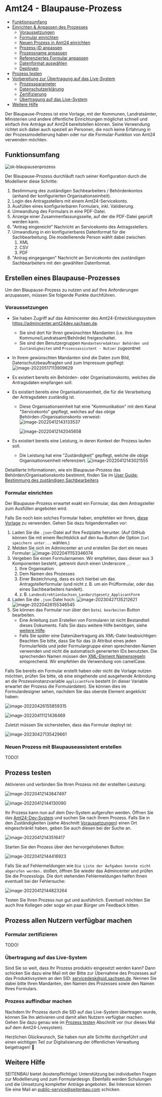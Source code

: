 # Amt24 - Blaupause-Prozess

<!-- TOC start - https://derlin.github.io/bitdowntoc/ -->

- [Funktionsumfang](#funktionsumfang)
- [Einrichten & Anpassen des Prozesses](#einrichten--anpassen-des-prozesses)
  - [Voraussetzungen](#voraussetzungen)
  - [Formular einrichten](#formular-einrichten)
  - [Neuen Prozess in Amt24 einrichten](#neuen-prozess-in-amt24-einrichten)
  - [Prozess-ID anpassen](#prozess-id-anpassen)
  - [Prozessname anpassen](#prozessname-anpassen)
  - [Referenziertes Formular anpassen](#referenziertes-formular-anpassen)
  - [Datenformat auswählen](#datenformat-auswählen)
  - [Deployen](#deployen)
- [Prozess testen](#prozess-testen)
- [Vorbereitung zur Übertragung auf das Live-System](#vorbereitung-zur-übertragung-auf-das-live-system)
  - [Prozessparameter](#prozessparameter)
  - [Datenschutzerklärung](#datenschutzerklärung)
  - [Zertifizierung](#zertifizierung)
  - [Übertragung auf das Live-System](#übertragung-auf-das-live-system)
- [Weitere Hilfe](#weitere-hilfe)

<!-- TOC end -->

Der Blaupause-Prozess ist eine Vorlage, mit der Kommunen, Landratsämter, Ministerien und andere öffentliche Einrichtungen möglichst schnell und einfach ihre Anträge auf Amt24 bereitstellen können. Seine Verwendung richtet sich dabei auch speziell an Personen, die noch keine Erfahrung in der Prozessmodellierung haben oder nur die Formular-Funktion von Amt24 verwenden möchten.

## Funktionsumfang

![sk-blaupausenprozess](markdown-assets/blaupauseprozess-prozessskizze.png)

Der Blaupause-Prozess durchläuft nach seiner Konfiguration durch die Modellierer diese Schritte:

1. Bestimmung des zuständigen Sachbearbeiters / Behördenkontos (anhand der konfigurierten Organisationseinheit).
1. Login des Antragsstellers mit einem Amt24-Servicekonto.
1. Ausfüllen eines konfigurierbaren Formulars, inkl. Validierung.
1. Umwandlung des Formulars in eine PDF-Datei.
1. Anzeige einer Zusammenfassungsseite, auf der die PDF-Datei geprüft werden kann.
1. "Antrag eingereicht" Nachricht an Servicekonto des Antragsstellers.
1. Umwandlung in ein konfigurierbares Datenformat für die Sachbearbeitung. Die modellierende Person wählt dabei zwischen:
   1. XML
   1. CSV
   1. PDF
1. "Antrag eingegangen" Nachricht an Servicekonto des zuständigen Sachbearbeiters mit den gewählten Datenformat.

## Erstellen eines Blaupause-Prozesses

Um den Blaupause-Prozess zu nutzen und auf Ihre Anforderungen anzupassen, müssen Sie folgende Punkte durchführen.

### Voraussetzungen

* Sie haben Zugriff auf das Admincenter des Amt24-Entwicklungssystem https://admincenter.amt24dev.sachsen.de.
  * Sie sind dort für Ihren gewünschten Mandanten (i.e. Ihre Kommune/Landratsamt/Behörde) freigeschaltet.
  * Sie sind den Benutzergruppen `Mandantenredakteur Behörden und Zuständigkeiten` und `Prozessassistent - Nutzer` zugeordnet

* In Ihrem gewünschten Mandanten sind die Daten zum Bild, Datenschutzbeauftragten und zum Impressum gepflegt:
  ![image-20220517113909629](markdown-assets/pflege-mandantendetails.png)

* Es existiert bereits ein Behörden- oder Organisationskonto, welches die Antragsdaten empfangen soll.

* Es existiert bereits eine Organisationseinheit, die für die Verarbeitung der Antragsdaten zuständig ist.

  * Diese Organisationseinheit hat eine "Kommunikation" mit dem Kanal "Servicekonto" gepflegt, welches auf das obige Behörden-/Organisationskonto verweist:
    ![image-20220412143133537](markdown-assets/navigation-zu-kommunikation.png)

    ![image-20220412142045658](markdown-assets/verfikation-servicekonto-kommunikationskanal.png)

* Es existiert bereits eine Leistung, in deren Kontext der Prozess laufen soll.

  * Die Leistung hat eine "Zuständigkeit" gepflegt, welche die obige Organisationseinheit referenziert.
    ![image-20220412143021555](markdown-assets/navigation-zu-zustaendigkeiten.png)

Detaillierte Informationen, wie ein Blaupause-Prozess das Behörden/Organisationskonto bestimmt, finden Sie im [User Guide: Bestimmung des zuständigen Sachbearbeiters](./User_Guide_Bestimmung_zustaendiger_Sachbearbeiter.md)

### Formular einrichten

Der Blaupause-Prozess erwartet exakt ein Formular, das dem Antragsteller zum Ausfüllen angeboten wird.

Falls Sie noch kein solches Formular haben, empfehlen wir Ihnen, [diese Vorlage](./Modelliergruppe_Prozessname_ApplicantForm-v1.0-de.json) zu verwenden. Gehen Sie dazu folgendermaßen vor:

1. Laden Sie die `.json`-Datei auf Ihre Festplatte herunter. (Auf GitHub können Sie mit einem Rechtsklick auf den `Raw` Button die Option `Ziel speichern unter...` wählen.)
1. Melden Sie sich im Admincenter an und erstellen Sie dort ein neues Formular:
   ![image-20220411153346074](markdown-assets/neues-formular-anlegen.png)
1. Vergeben Sie einen Formularnamen. Wir empfehlen, dass dieser aus 3 Komponenten besteht, getrennt durch einen Underscore `_`.
   1. Ihre Organisation
   1. Dem Namen des Prozesses
   1. Einer Bezeichnung, dass es sich hierbei um das Antragstellerformular (und nicht z. B. um ein Prüfformular, oder das eines Sachbearbeiters handelt).
   1. z. B. `LandesdirektionSachsen_Landarztgesetz_ApplicantForm`
1. Laden Sie die `.json` Datei hoch:
   ![image-20230427135212621](markdown-assets/formular-importieren.png)
   ![image-20220426155346545](markdown-assets/formular-importieren-schritt-2.png)
1. Sie können das Formular nun über den `Datei bearbeiten` Button bearbeiten.
   * Eine Anleitung zum Erstellen von Formularen ist nicht Bestandteil dieses Dokuments. Falls Sie dazu weitere Hilfe benötigen, siehe [weitere Hilfe](#weitere-hilfe).
   * Falls Sie später eine Datenübertragung als XML-Datei beabsichtigen: Beachten Sie bitte, dass Sie für das `ID` Attribut eines jeden Formularfelds und jeder Formulargruppe einen sprechenden Namen verwenden und nicht die automatisch generierten IDs benutzten. Die sprechenden Namen müssen den [XML-Element Namensregeln](https://stackoverflow.com/a/31130882) entsprechend. Wir empfehlen die Verwendung von camelCase.

Falls Sie bereits ein Formular erstellt haben oder nicht die Vorlage nutzen möchten, prüfen Sie bitte, ob eine eingehende und ausgehende Anbindung an die Prozessinstanzvariable `applicantForm` besteht (in dieser Variable erwartet der Prozess die Formulardaten). Sie können dies im Formulardesigner sehen, nachdem Sie das oberste Element angeklickt haben:

![image-20220426155859315](markdown-assets/navigation-zu-formularanbindung.png)

![image-20220411121436469](markdown-assets/anbindungen-verifizieren.png)

Zuletzt müssen Sie sicherstellen, dass das Formular deployt ist:

![image-20230427135429661](markdown-assets/formular-deployen.png)



### Neuen Prozess mit Blaupauseassistent erstellen

TODO!

## Prozess testen

Aktivieren und verbinden Sie Ihren Prozess mit der erstellten Leistung:

![image-20220412143847497](markdown-assets/prozess-aktivieren-step-1.png)

![image-20220412144130090](markdown-assets/prozess-aktivieren-step-2.png)

Ihr Prozess kann nun auf dem Dev-System aufgerufen werden. Öffnen Sie das [Amt24-Dev-System](https://amt24dev.sachsen.de) und suchen Sie nach Ihrem Prozess. Falls Sie in den Zuständigkeiten (siehe Abschnitt [Voraussetzungen](#voraussetzungen)) einen Ort eingeschränkt haben, geben Sie auch diesen bei der Suche an.

![image-20220412143516417](markdown-assets/leistung-suchen.png)

Starten Sie den Prozess über den hervorgehobenen Button:

![image-20220412144416923](markdown-assets/prozess-starten.png)

Falls Sie auf Fehlermeldungen wie `Die Liste der Aufgaben konnte nicht abgerufen werden.` stoßen, öffnen Sie wieder das Admincenter und prüfen Sie die Prozesslogs. Die dort stehenden Fehlermeldungen helfen Ihnen eventuell bei der Fehlersuche:

![image-20220412144823264](markdown-assets/navigieren-zu-prozesslogs.png)

Testen Sie Ihren Prozess nun gut und ausführlich. Eventuell möchten Sie auch Ihre Kollegen oder sogar ein paar Bürger um Feedback bitten.

## Prozess allen Nutzern verfügbar machen

### Formular zertifizieren

TODO! 

### Übertragung auf das Live-System

Sind Sie so weit, dass Ihr Prozess produktiv eingesetzt werden kann? Dann schicken Sie dazu eine Mail mit der Bitte zur Übernahme des Prozesses auf das Produktivsystem an den SID: [servicedesk@sid.sachsen.de](mailto:servicedesk@sid.sachsen.de). Nennen Sie dabei bitte Ihren Mandanten, den Namen des Prozesses sowie den Namen Ihres Formulars.

### Prozess auffindbar machen

Nachdem Ihr Prozess durch die SID auf das Live-System übertragen wurde, können Sie ihn aktivieren und damit allen Nutzern verfügbar machen. Gehen Sie dazu genau wie im [Prozess testen](#prozess-testen) Abschnitt vor (nur dieses Mal auf dem Amt24-Livesystem). 

Herzlichen Glückwunsch, Sie haben nun alle Schritte durchgeführt und einen wichtigen Teil zur Digitalisierung der öffentlichen Verwaltung beigetragen! 🥳

## Weitere Hilfe

SEITENBAU bietet (kostenpflichtige) Unterstützung bei individuellen Fragen zur Modellierung und zum Formulardesign. Ebenfalls werden Schulungen und die Umsetzung kompletter Anträge angeboten. Bei Interesse können Sie eine Mail an public-service@seitenbau.com schicken.
